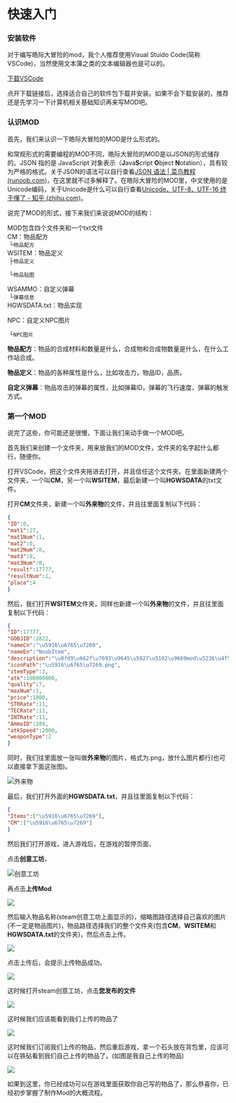 # 快速入门

### 安装软件

对于编写皓际大冒险的mod，我个人推荐使用Visual Stuido Code(简称VSCode)，当然使用文本簿之类的文本编辑器也是可以的。

[下载VSCode](https://code.visualstudio.com/Download)

点开下载链接后，选择适合自己的软件包下载并安装。如果不会下载安装的，推荐还是先学习一下计算机相关基础知识再来写MOD吧。

### 认识MOD

首先，我们来认识一下皓际大冒险的MOD是什么形式的。

和常规形式的需要编程的MOD不同，皓际大冒险的MOD是以JSON的形式储存的。JSON 指的是 JavaScript 对象表示（**J**ava**S**cript **O**bject **N**otation），具有较为严格的格式。关于JSON的语法可以自行查看[JSON 语法 | 菜鸟教程 (runoob.com)](https://www.runoob.com/json/json-syntax.html)，在这里就不过多解释了。在皓际大冒险的MOD里，中文使用的是Unicode编码，关于Unicode是什么可以自行查看[Unicode、UTF-8、UTF-16 终于懂了 - 知乎 (zhihu.com)](https://zhuanlan.zhihu.com/p/427488961)。

说完了MOD的形式，接下来我们来说说MOD的结构：

MOD包含四个文件夹和一个txt文件<br>
CM：物品配方<br>
&nbsp;└<code>物品配方</code><br>
WSITEM：物品定义<br>
&nbsp;├<code>物品定义</code><br>

&nbsp;└<code>物品贴图</code><br>

WSAMMO：自定义弹幕<br>
&nbsp;└<code>弹幕信息</code><br>
HGWSDATA.txt：物品实现<br>

NPC：自定义NPC图片<br>

&nbsp;└`NPC图片`<br>

**物品配方**：物品的合成材料和数量是什么，合成物和合成物数量是什么，在什么工作站合成。

**物品定义**：物品的各种属性是什么，比如攻击力，物品ID，品质。

**自定义弹幕**：物品攻击的弹幕的属性，比如弹幕ID，弹幕的飞行速度，弹幕的触发方式。

### 第一个MOD

说完了这些，你可能还是很懵，下面让我们来动手做一个MOD吧。

首先我们来创建一个文件夹，用来放我们的MOD文件，文件夹的名字起什么都行，随便你。

打开VSCode，把这个文件夹拖进去打开，并且信任这个文件夹。在里面新建两个文件夹，一个叫**CM**，另一个叫**WSITEM**，最后新建一个叫**HGWSDATA**的txt文件。

打开**CM**文件夹，新建一个叫**外来物**的文件，并且往里面复制以下代码：

```json
{
"ID":0,
"mat1":27,
"mat1Num":1,
"mat2":0,
"mat2Num":0,
"mat3":0,
"mat3Num":0,
"result":17777,
"resultNum":1,
"place":4
}
```

然后，我们打开**WSITEM**文件夹，同样也新建一个叫**外来物**的文件，并且往里面复制以下代码：

```json
{
"ID":17777,
"GOBJID":2822,
"nameCn":"\u5916\u6765\u7269",
"nameEn":"NoobItem",
"description":"\u8fd9\u662f\u7693\u9645\u5927\u5192\u9669mod\u5236\u4f5c\u7684\u5916\u6765\u7269",
"iconPath":"\u5916\u6765\u7269.png",
"itemType":3,
"atk":100000000,
"quality":7,
"maxNum":1,
"price":1000,
"STRRate":11,
"TECRate":11,
"INTRate":11,
"AmmoID":289,
"atkSpeed":2000,
"weaponType":2
}
```

同时，我们往里面放一张叫做**外来物**的图片，格式为.png，放什么图片都行(也可以直接拿下面这张图)。

![外来物](../image/外来物.png)

最后，我们打开外面的**HGWSDATA.txt**，并且往里面复制以下代码：

```json
{
"Items":["\u5916\u6765\u7269"],
"CM":["\u5916\u6765\u7269"]
}
```

然后我们打开游戏，进入游戏后，在游戏的暂停页面，

点击**创意工坊**，

![创意工坊](../image/图片-1.png)

再点击**上传Mod**

![](../image/图片-2.png)

然后输入物品名称(steam创意工坊上面显示的)，缩略图路径选择自己喜欢的图片(不一定是物品图片)，物品路径选择我们的整个文件夹(包含**CM**，**WSITEM**和**HGWSDATA.txt**的文件夹)，然后点击上传。

![](../image/图片-3.png)

点击上传后，会提示上传物品成功。

![](../image/图片-4.png)

这时候打开steam创意工坊，点击**您发布的文件**

![](../image/图片-5.png)

这时候我们应该能看到我们上传的物品了

![](../image/图片-6.png)

这时候我们订阅我们上传的物品，然后重启游戏，拿一个石头放在背包里，应该可以在铁砧看到我们自己上传的物品了。(如图是我自己上传的物品)

![](../image/图片-7.png)

如果到这里，你已经成功可以在游戏里面获取你自己写的物品了，那么恭喜你，已经初步掌握了制作Mod的大概流程。
